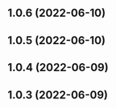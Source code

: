 ## 1.0.6 (2022-06-10)




## 1.0.5 (2022-06-10)




## 1.0.4 (2022-06-09)




## 1.0.3 (2022-06-09)




